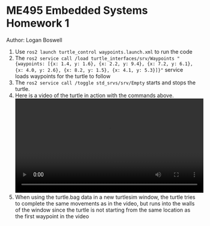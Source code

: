 # ME495 Embedded Systems Homework 1
Author: Logan Boswell
1. Use `ros2 launch turtle_control waypoints.launch.xml` to run the code
2. The `ros2 service call /load turtle_interfaces/srv/Waypoints "{waypoints: [{x: 1.4, y: 1.6}, {x: 2.2, y: 9.4}, {x: 7.2, y: 6.1}, {x: 4.0, y: 2.6}, {x: 8.2, y: 1.5}, {x: 4.1, y: 5.3}]}"` service loads waypoints for the turtle to follow
3. The `ros2 service call /toggle std_srvs/srv/Empty` starts and stops the turtle.
4. Here is a video of the turtle in action with the commands above.
    <video src="https://github-production-user-asset-6210df.s3.amazonaws.com/181179449/374396453-6bfe70e7-9a13-4a59-851a-26d4da715280.webm?X-Amz-Algorithm=AWS4-HMAC-SHA256&X-Amz-Credential=AKIAVCODYLSA53PQK4ZA%2F20241008%2Fus-east-1%2Fs3%2Faws4_request&X-Amz-Date=20241008T033130Z&X-Amz-Expires=300&X-Amz-Signature=bbe5dfd01f19661fd6ccc5b7841088719be2ba4a3f81cf24611102467e812d2e&X-Amz-SignedHeaders=host" width="500" />
5. When using the turtle.bag data in a new turtlesim window, the turtle tries to complete the same movements as in the video, but runs into the walls of the window since the turtle is not starting from the same location as the first waypoint in the video